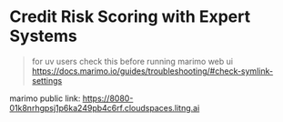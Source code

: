 # Credit Risk Scoring with Expert Systems

> for uv users check this before running marimo web ui https://docs.marimo.io/guides/troubleshooting/#check-symlink-settings

marimo public link: https://8080-01k8nrhgpsj1p6ka249pb4c6rf.cloudspaces.litng.ai
